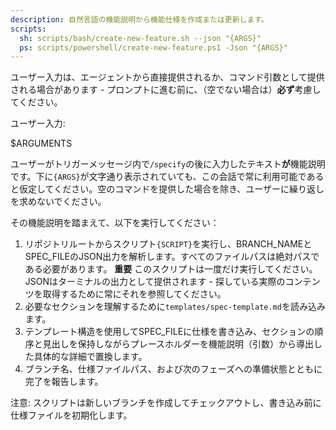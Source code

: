 ```yaml
---
description: 自然言語の機能説明から機能仕様を作成または更新します。
scripts:
  sh: scripts/bash/create-new-feature.sh --json "{ARGS}"
  ps: scripts/powershell/create-new-feature.ps1 -Json "{ARGS}"
---
```


ユーザー入力は、エージェントから直接提供されるか、コマンド引数として提供される場合があります - プロンプトに進む前に、（空でない場合は）**必ず**考慮してください。

ユーザー入力:

$ARGUMENTS

ユーザーがトリガーメッセージ内で`/specify`の後に入力したテキスト**が**機能説明です。下に`{ARGS}`が文字通り表示されていても、この会話で常に利用可能であると仮定してください。空のコマンドを提供した場合を除き、ユーザーに繰り返しを求めないでください。

その機能説明を踏まえて、以下を実行してください：

1. リポジトリルートからスクリプト`{SCRIPT}`を実行し、BRANCH_NAMEとSPEC_FILEのJSON出力を解析します。すべてのファイルパスは絶対パスである必要があります。
  **重要** このスクリプトは一度だけ実行してください。JSONはターミナルの出力として提供されます - 探している実際のコンテンツを取得するために常にそれを参照してください。
2. 必要なセクションを理解するために`templates/spec-template.md`を読み込みます。
3. テンプレート構造を使用してSPEC_FILEに仕様を書き込み、セクションの順序と見出しを保持しながらプレースホルダーを機能説明（引数）から導出した具体的な詳細で置換します。
4. ブランチ名、仕様ファイルパス、および次のフェーズへの準備状態とともに完了を報告します。

注意: スクリプトは新しいブランチを作成してチェックアウトし、書き込み前に仕様ファイルを初期化します。
